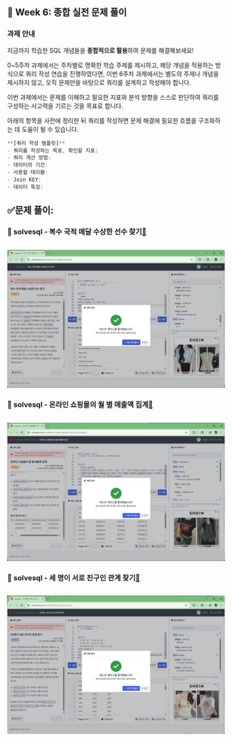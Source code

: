## **📌 Week 6: 종합 실전 문제 풀이**

### **과제 안내**

 지금까지 학습한 SQL 개념들을 **종합적으로 활용**하여 문제를 해결해보세요!

 0~5주차 과제에서는 주차별로 명확한 학습 주제를 제시하고, 해당 개념을 적용하는 방식으로 쿼리 작성 연습을 진행하였다면, 이번 6주차 과제에서는 별도의 주제나 개념을 제시하지 않고, 오직 문제만을 바탕으로 쿼리를 설계하고 작성해야 합니다.

 이번 과제에서는 문제를 이해하고 필요한 지표와 분석 방향을 스스로 판단하여 쿼리를 구성하는 사고력을 기르는 것을 목표로 합니다.

 아래의 항목을 사전에 정리한 뒤 쿼리를 작성하면 문제 해결에 필요한 흐름을 구조화하는 데 도움이 될 수 있습니다.

```jsx
**[쿼리 작성 템플릿]**
- 쿼리를 작성하는 목표, 확인할 지표:
- 쿼리 계산 방법:
- 데이터의 기간:
- 사용할 테이블:
- Join KEY:
- 데이터 특징:
```

## **✅문제 풀이**: 

### 📝 solvesql - 복수 국적 메달 수상한 선수 찾기[🔗](https://solvesql.com/problems/multiple-medalist/)
```sql
```
![image](../SQL/image/Week6/1.png)
### 📝 solvesql - 온라인 쇼핑몰의 월 별 매출액 집계[🔗](https://solvesql.com/problems/shoppingmall-monthly-summary/)
```sql
```
![image](../SQL/image/Week6/2.png)
### 📝 solvesql - 세 명이 서로 친구인 관계 찾기[🔗](https://solvesql.com/problems/friend-group-of-3/)
```sql
```
![image](../SQL/image/Week6/3.png)